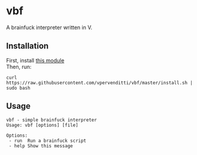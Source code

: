 # vbf
A brainfuck interpreter written in V.
## Installation
First, install [this module](https://github.com/vpervenditti/v-args)  
Then, run:  
```
curl https://raw.githubusercontent.com/vpervenditti/vbf/master/install.sh | sudo bash
```
## Usage
```
vbf - simple brainfuck interpreter
Usage: vbf [options] [file]

Options:
 - run  Run a brainfuck script
 - help Show this message
```